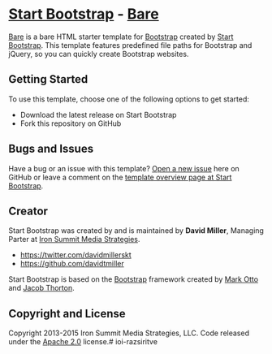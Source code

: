 # [Start Bootstrap](http://startbootstrap.com/) - [Bare](http://startbootstrap.com/template-overviews/bare/)

[Bare](http://startbootstrap.com/template-overviews/bare/) is a bare HTML starter template for [Bootstrap](http://getbootstrap.com/) created by [Start Bootstrap](http://startbootstrap.com/). This template features predefined file paths for Bootstrap and jQuery, so you can quickly create Bootstrap websites.

## Getting Started

To use this template, choose one of the following options to get started:
* Download the latest release on Start Bootstrap
* Fork this repository on GitHub

## Bugs and Issues

Have a bug or an issue with this template? [Open a new issue](https://github.com/IronSummitMedia/startbootstrap-bare/issues) here on GitHub or leave a comment on the [template overview page at Start Bootstrap](http://startbootstrap.com/template-overviews/bare/).

## Creator

Start Bootstrap was created by and is maintained by **David Miller**, Managing Parter at [Iron Summit Media Strategies](http://www.ironsummitmedia.com/).

* https://twitter.com/davidmillerskt
* https://github.com/davidtmiller

Start Bootstrap is based on the [Bootstrap](http://getbootstrap.com/) framework created by [Mark Otto](https://twitter.com/mdo) and [Jacob Thorton](https://twitter.com/fat).

## Copyright and License

Copyright 2013-2015 Iron Summit Media Strategies, LLC. Code released under the [Apache 2.0](https://github.com/IronSummitMedia/startbootstrap-bare/blob/gh-pages/LICENSE) license.#   i o i - r a z s i r i t v e  
 